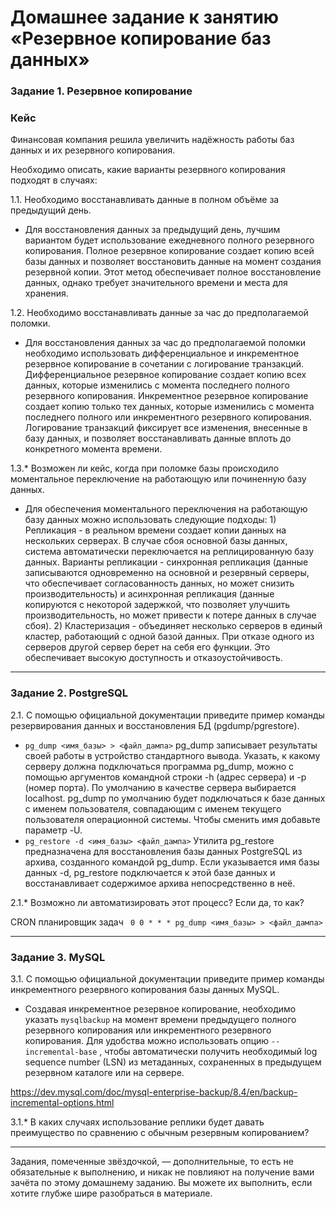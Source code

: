 # Домашнее задание к занятию «Резервное копирование баз данных»


### Задание 1. Резервное копирование

### Кейс
Финансовая компания решила увеличить надёжность работы баз данных и их резервного копирования. 

Необходимо описать, какие варианты резервного копирования подходят в случаях: 

1.1. Необходимо восстанавливать данные в полном объёме за предыдущий день.

- Для восстановления данных за предыдущий день, лучшим вариантом будет использование ежедневного полного резервного копирования.
  Полное резервное копирование создает копию всей базы данных и позволяет восстановить данные на момент создания резервной копии.
  Этот метод обеспечивает полное восстановление данных, однако требует значительного времени и места для хранения.

1.2. Необходимо восстанавливать данные за час до предполагаемой поломки.

- Для восстановления данных за час до предполагаемой поломки необходимо использовать дифференциальное и инкрементное резервное копирование
  в сочетании с логирование транзакций.
  Дифференциальное резервное копирование создает копию всех данных, которые изменились с момента последнего полного резервного копирования.
  Инкрементное резервное копирование создает копию только тех данных, которые изменились с момента последнего полного или инкрементного резервного копирования.
  Логирование транзакций фиксирует все изменения, внесенные в базу данных, и позволяет восстанавливать данные вплоть до конкретного момента времени.

1.3.* Возможен ли кейс, когда при поломке базы происходило моментальное переключение на работающую или починенную базу данных.

- Для обеспечения моментального переключения на работающую базу данных можно использовать следующие подходы: 1) Репликация - в реальном времени создает копии данных на нескольких серверах. В случае сбоя основной базы данных, система автоматически переключается на реплицированную базу данных. Варианты репликации - синхронная репликация (данные записываются одновременно на основной и резервный серверы, что обеспечивает согласованность данных, но может снизить производительность) и асинхронная репликация (данные копируются с некоторой задержкой, что позволяет улучшить производительность, но может привести к потере данных в случае сбоя). 2) Кластеризация - объединяет несколько серверов в единый кластер, работающий с одной базой данных. При отказе одного из серверов другой сервер берет на себя его функции. Это обеспечивает высокую доступность и отказоустойчивость.

---

### Задание 2. PostgreSQL

2.1. С помощью официальной документации приведите пример команды резервирования данных и восстановления БД (pgdump/pgrestore).

- ```pg_dump <имя_базы> > <файл_дампа>``` 
  pg_dump записывает результаты своей работы в устройство стандартного вывода. Указать, к какому серверу должна подключаться
  программа pg_dump, можно с помощью аргументов командной строки -h (адрес сервера) и -p (номер порта). По умолчанию в качестве сервера выбирается localhost.
  pg_dump по умолчанию будет подключаться к базе данных с именем пользователя, совпадающим с именем текущего пользователя операционной системы.
  Чтобы сменить имя добавьте параметр -U.
- ```pg_restore -d <имя_базы> <файл_дампа>```
  Утилита pg_restore предназначена для восстановления базы данных PostgreSQL из архива, созданного командой pg_dump.
  Если указывается имя базы данных -d, pg_restore подключается к этой базе данных и восстанавливает содержимое архива непосредственно в неё.
  

2.1.* Возможно ли автоматизировать этот процесс? Если да, то как?

CRON планировщик задач 
``` 0 0 * * * pg_dump <имя_базы> > <файл_дампа>```



---

### Задание 3. MySQL

3.1. С помощью официальной документации приведите пример команды инкрементного резервного копирования базы данных MySQL. 

- Создавая инкрементное резервное копирование, необходимо указать ```mysqlbackup``` на момент времени предыдущего полного резервного
  копирования или инкрементного резервного копирования. Для удобства можно использовать опцию ```--incremental-base``` , чтобы автоматически
  получить необходимый log sequence number (LSN) из метаданных, сохраненных в предыдущем резервном каталоге или на сервере.

https://dev.mysql.com/doc/mysql-enterprise-backup/8.4/en/backup-incremental-options.html

3.1.* В каких случаях использование реплики будет давать преимущество по сравнению с обычным резервным копированием?



---

Задания, помеченные звёздочкой, — дополнительные, то есть не обязательные к выполнению, и никак не повлияют на получение вами зачёта по этому домашнему заданию. Вы можете их выполнить, если хотите глубже шире разобраться в материале.
